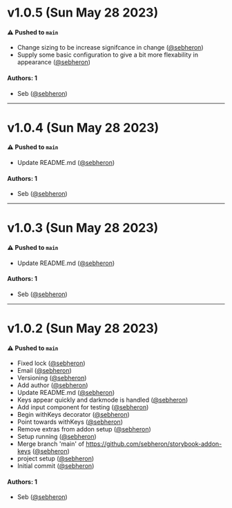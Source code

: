 # v1.0.5 (Sun May 28 2023)

#### ⚠️ Pushed to `main`

- Change sizing to be increase signifcance in change ([@sebheron](https://github.com/sebheron))
- Supply some basic configuration to give a bit more flexability in appearance ([@sebheron](https://github.com/sebheron))

#### Authors: 1

- Seb ([@sebheron](https://github.com/sebheron))

---

# v1.0.4 (Sun May 28 2023)

#### ⚠️ Pushed to `main`

- Update README.md ([@sebheron](https://github.com/sebheron))

#### Authors: 1

- Seb ([@sebheron](https://github.com/sebheron))

---

# v1.0.3 (Sun May 28 2023)

#### ⚠️ Pushed to `main`

- Update README.md ([@sebheron](https://github.com/sebheron))

#### Authors: 1

- Seb ([@sebheron](https://github.com/sebheron))

---

# v1.0.2 (Sun May 28 2023)

#### ⚠️ Pushed to `main`

- Fixed lock ([@sebheron](https://github.com/sebheron))
- Email ([@sebheron](https://github.com/sebheron))
- Versioning ([@sebheron](https://github.com/sebheron))
- Add author ([@sebheron](https://github.com/sebheron))
- Update README.md ([@sebheron](https://github.com/sebheron))
- Keys appear quickly and darkmode is handled ([@sebheron](https://github.com/sebheron))
- Add input component for testing ([@sebheron](https://github.com/sebheron))
- Begin withKeys decorator ([@sebheron](https://github.com/sebheron))
- Point towards withKeys ([@sebheron](https://github.com/sebheron))
- Remove extras from addon setup ([@sebheron](https://github.com/sebheron))
- Setup running ([@sebheron](https://github.com/sebheron))
- Merge branch 'main' of https://github.com/sebheron/storybook-addon-keys ([@sebheron](https://github.com/sebheron))
- project setup ([@sebheron](https://github.com/sebheron))
- Initial commit ([@sebheron](https://github.com/sebheron))

#### Authors: 1

- Seb ([@sebheron](https://github.com/sebheron))
